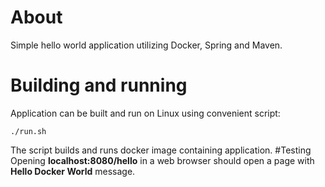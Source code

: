 # About
Simple hello world application utilizing Docker, Spring and Maven.
# Building and running
Application can be built and run on Linux using convenient script:
```
./run.sh
```
The script builds and runs docker image containing application.
#Testing
Opening **localhost:8080/hello** in a web browser should open a page with **Hello Docker World** message.